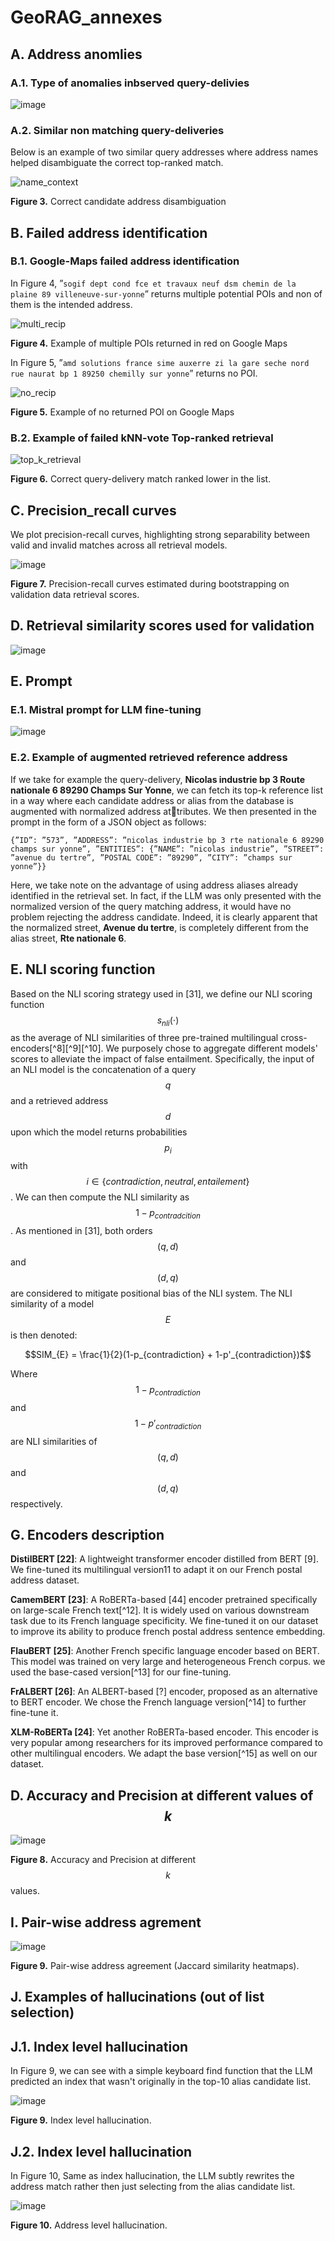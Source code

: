 # GeoRAG_annexes

## A. Address anomlies
### A.1. Type of anomalies inbserved query-delivies
![image](https://github.com/user-attachments/assets/13c03734-51ac-4a2c-8407-e4fc58c1e358)

### A.2. Similar non matching query-deliveries
Below is an example of two similar query addresses where address names helped disambiguate the correct top-ranked match.

![name_context](https://github.com/user-attachments/assets/ace09b5e-e5af-415a-a620-a3d5ba2b16c2)

**Figure 3.** Correct candidate address disambiguation

## B. Failed address identification
### B.1. Google-Maps failed address identification
In Figure 4, ”`sogif dept cond fce et travaux neuf dsm chemin de la plaine
89 villeneuve-sur-yonne`” returns multiple potential POIs and non of them is the
intended address.

![multi_recip](https://github.com/user-attachments/assets/45893d9f-27f5-4920-b6e8-96a011c5ae09)

**Figure 4.** Example of multiple POIs returned in red on Google Maps

In Figure 5, ”`amd solutions france sime auxerre zi la gare seche nord
rue naurat bp 1 89250 chemilly sur yonne`” returns no POI.

![no_recip](https://github.com/user-attachments/assets/7a0c76ed-17e0-498f-a4c6-968e0b5a0b0e)

**Figure 5.** Example of no returned POI on Google Maps

### B.2. Example of failed kNN-vote Top-ranked retrieval

![top_k_retrieval](https://github.com/user-attachments/assets/b7f941ce-52c8-4ce2-bc05-955c4fb70c6c)

**Figure 6.** Correct query-delivery match ranked lower in the list.

## C. Precision_recall curves

We plot precision-recall curves, highlighting strong separability between valid and invalid matches across all retrieval models.

![image](https://github.com/user-attachments/assets/33d63b80-0052-4249-ad95-cee06f292fb4)

**Figure 7.** Precision-recall curves estimated during bootstrapping on validation data retrieval scores.

## D. Retrieval similarity scores used for validation

![image](https://github.com/user-attachments/assets/51616d72-c517-44ff-982a-acbcd592578d)

## E. Prompt
### E.1. Mistral prompt for LLM fine-tuning

![image](https://github.com/user-attachments/assets/888370db-bab9-46c0-920b-5e3a5dd15087)

### E.2. Example of augmented retrieved reference address

If we take for example the query-delivery, **Nicolas industrie bp 3 Route nationale 6
89290 Champs Sur Yonne**, we can fetch its top-k reference list in a way where each candidate address or alias from the database is augmented with normalized address attributes. We then presented in the prompt in the form of a JSON object as follows:

`{”ID”: ”573”, ”ADDRESS”: ”nicolas industrie bp 3 rte nationale 6 89290 champs sur
yonne”, ”ENTITIES”: {”NAME”: ”nicolas industrie”, ”STREET”: ”avenue du tertre”,
”POSTAL CODE”: ”89290”, ”CITY”: ”champs sur yonne”}}`

Here, we take note on the advantage of using address aliases already identified in the
retrieval set. In fact, if the LLM was only presented with the normalized version of the
query matching address, it would have no problem rejecting the address candidate. Indeed, it is clearly apparent that the normalized street, **Avenue du tertre**, is completely
different from the alias street, **Rte nationale 6**.

## E. NLI scoring function
Based on the NLI scoring strategy used in [31], we define our NLI scoring function $$s_{nli}(\cdot)$$ as the average of NLI similarities of three pre-trained multilingual cross-encoders[^8][^9][^10]. We purposely chose to aggregate different models' scores to alleviate the impact of false entailment. Specifically, the input of an NLI model is the concatenation of a query $$q$$ and a retrieved address $$d$$ upon which the model returns probabilities $$p_i$$ with $$i\in\{contradiction, neutral, entailement\}$$. We can then compute the NLI similarity as $$1-p_{contradcition}$$. As mentioned in [31], both orders $$(q,d)$$ and $$(d,q)$$ are considered to mitigate positional bias of the NLI system. The NLI similarity of a model $$E$$ is then denoted:


$$SIM_{E} = \frac{1}{2}(1-p_{contradiction} + 1-p'_{contradiction})$$ 

Where $$1-p_{contradiction}$$ and $$1-p'_{contradiction}$$ are NLI similarities of $$(q, d)$$ and $$(d,q)$$ respectively.

## G. Encoders description

**DistilBERT [22]**: A lightweight transformer encoder distilled from BERT [9]. We fine-tuned its multilingual version11 to adapt it on our French postal address dataset.

**CamemBERT [23]**: A RoBERTa-based [44] encoder pretrained specifically on large-scale French text[^12]. It is widely used on various downstream task due to its French language specificity. We fine-tuned it on our dataset to improve its ability to produce french postal address sentence embedding.

**FlauBERT [25]**: Another French specific language encoder based on BERT. This model was trained on very large and heterogeneous French corpus. we used the base-cased version[^13] for our fine-tuning.

**FrALBERT [26]**: An ALBERT-based [?] encoder, proposed as an alternative to BERT encoder. We chose the French language version[^14] to further fine-tune it.

**XLM-RoBERTa [24]**: Yet another RoBERTa-based encoder. This encoder is very popular among researchers for its improved performance compared to other multilingual encoders. We adapt the base version[^15] as well on our dataset.

## D. Accuracy and Precision at different values of $$k$$

![image](https://github.com/user-attachments/assets/3d086fb1-572f-4fd3-b605-da74c9dede74)

**Figure 8.** Accuracy and Precision at different $$k$$ values.

## I. Pair-wise address agrement

![image](https://github.com/user-attachments/assets/02ed5f2c-0c61-474a-86b8-cbbb8f7f88e5)

**Figure 9.** Pair-wise address agreement (Jaccard similarity heatmaps).

## J. Examples of hallucinations (out of list selection)
## J.1. Index level hallucination
In Figure 9, we can see with a simple keyboard find function that the LLM predicted an index that wasn't originally in the top-10 alias candidate list.

![image](https://github.com/user-attachments/assets/722839e3-3fa9-4c95-8cde-040e6f7e0c6b)

**Figure 9.** Index level hallucination.

## J.2. Index level hallucination

In Figure 10, Same as index hallucination, the LLM subtly rewrites the address match rather then just selecting from the alias candidate list. 

![image](https://github.com/user-attachments/assets/6dafde83-add1-4f7d-b339-c60dd2a381bf)

**Figure 10.** Address level hallucination.
